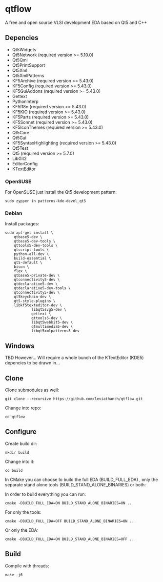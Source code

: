 # qtflow
A free and open source VLSI development EDA based on Qt5 and C++

## Depencies
 * Qt5Widgets
 * Qt5Network (required version >= 5.10.0)
 * Qt5Qml
 * Qt5PrintSupport
 * Qt5Xml
 * Qt5XmlPatterns
 * KF5Archive (required version >= 5.43.0)
 * KF5Config (required version >= 5.43.0)
 * KF5GuiAddons (required version >= 5.43.0)
 * Gettext
 * PythonInterp
 * KF5I18n (required version >= 5.43.0)
 * KF5KIO (required version >= 5.43.0)
 * KF5Parts (required version >= 5.43.0)
 * KF5Sonnet (required version >= 5.43.0)
 * KF5IconThemes (required version >= 5.43.0)
 * Qt5Core
 * Qt5Gui
 * KF5SyntaxHighlighting (required version >= 5.43.0)
 * Qt5Test
 * Qt5 (required version >= 5.7.0)
 * LibGit2
 * EditorConfig
 * KTextEditor

### OpenSUSE
For OpenSUSE just install the Qt5 development pattern:

	sudo zypper in patterns-kde-devel_qt5 

### Debian
Install packages:

	sudo apt-get install \
		qtbase5-dev \
		qtbase5-dev-tools \
		qttools5-dev-tools \
		qtscript-tools \
		python-all-dev \
		build-essential \
		qt5-default \
		bison \
		flex \
		qtbase5-private-dev \
		qtconnectivity5-dev \
		qtdeclarative5-dev \
		qtdeclarative5-dev-tools \
		qtconnectivity5-dev \
		qt5keychain-dev \
		qt5-style-plugins \
		libkf5texteditor-dev \
                libqt5svg5-dev \
                gettext \
                qttools5-dev \
                libqt5webkit5-dev \
                qtmultimedia5-dev \
                libqt5xmlpatterns5-dev

## Windows
TBD
However... Will require a whole bunch of the KTextEditor (KDE5) depencies to be drawn in...

## Clone
Clone submodules as well:

	git clone --recursive https://github.com/leviathanch/qtflow.git

Change into repo:

	cd qtflow

## Configure
Create build dir:

	mkdir build

Change into it:

	cd build

In CMake you can choose to build the full EDA (BUILD_FULL_EDA) , only the separate stand alone tools (BUILD_STAND_ALONE_BINARIES) or both:

In order to build everything you can run:

	cmake -DBUILD_FULL_EDA=ON BUILD_STAND_ALONE_BINARIES=ON ..

For only the tools:

	cmake -DBUILD_FULL_EDA=OFF BUILD_STAND_ALONE_BINARIES=ON ..

Or only the EDA:

	cmake -DBUILD_FULL_EDA=ON BUILD_STAND_ALONE_BINARIES=OFF ..

## Build
Compile with threads:

	make -j6 

